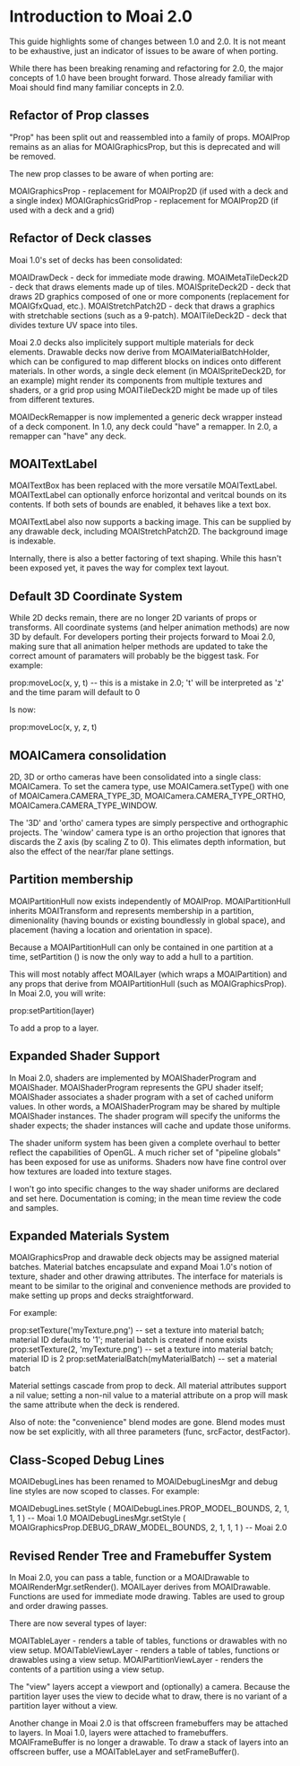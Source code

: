 # Introduction to Moai 2.0

This guide highlights some of changes between 1.0 and 2.0. It is not meant to be exhaustive, just an indicator of issues to be aware of when porting.

While there has been breaking renaming and refactoring for 2.0, the major concepts of 1.0 have been brought forward. Those already familiar with Moai should find many familiar concepts in 2.0. 

## Refactor of Prop classes

"Prop" has been split out and reassembled into a family of props. MOAIProp remains as an alias for MOAIGraphicsProp, but this is deprecated and will be removed.

The new prop classes to be aware of when porting are:

MOAIGraphicsProp - replacement for MOAIProp2D (if used with a deck and a single index)
MOAIGraphicsGridProp - replacement for MOAIProp2D (if used with a deck and a grid)

## Refactor of Deck classes

Moai 1.0's set of decks has been consolidated:

MOAIDrawDeck - deck for immediate mode drawing.
MOAIMetaTileDeck2D - deck that draws elements made up of tiles.
MOAISpriteDeck2D - deck that draws 2D graphics composed of one or more components (replacement for MOAIGfxQuad, etc.).
MOAIStretchPatch2D - deck that draws a graphics with stretchable sections (such as a 9-patch).
MOAITileDeck2D - deck that divides texture UV space into tiles.

Moai 2.0 decks also implicitely support multiple materials for deck elements. Drawable decks now derive from MOAIMaterialBatchHolder, which can be configured to map different blocks on indices onto different materials. In other words, a single deck element (in MOAISpriteDeck2D, for an example) might render its components from multiple textures and shaders, or a grid prop using MOAITileDeck2D might be made up of tiles from different textures.

MOAIDeckRemapper is now implemented a generic deck wrapper instead of a deck component. In 1.0, any deck could "have" a remapper. In 2.0, a remapper can "have" any deck.

## MOAITextLabel

MOAITextBox has been replaced with the more versatile MOAITextLabel. MOAITextLabel can optionally enforce horizontal and veritcal bounds on its contents. If both sets of bounds are enabled, it behaves like a text box.

MOAITextLabel also now supports a backing image. This can be supplied by any drawable deck, including MOAIStretchPatch2D. The background image is indexable.

Internally, there is also a better factoring of text shaping. While this hasn't been exposed yet, it paves the way for complex text layout.

## Default 3D Coordinate System

While 2D decks remain, there are no longer 2D variants of props or transforms. All coordinate systems (and helper animation methods) are now 3D by default. For developers porting their projects forward to Moai 2.0, making sure that all animation helper methods are updated to take the correct amount of paramaters will probably be the biggest task. For example:

prop:moveLoc(x, y, t) -- this is a mistake in 2.0; 't' will be interpreted as 'z' and the time param will default to 0

Is now:

prop:moveLoc(x, y, z, t)

## MOAICamera consolidation

2D, 3D or ortho cameras have been consolidated into a single class: MOAICamera. To set the camera type, use MOAICamera.setType() with one of MOAICamera.CAMERA_TYPE_3D, MOAICamera.CAMERA_TYPE_ORTHO, MOAICamera.CAMERA_TYPE_WINDOW.

The '3D' and 'ortho' camera types are simply perspective and orthographic projects. The 'window' camera type is an ortho projection that ignores that discards the Z axis (by scaling Z to 0). This elimates depth information, but also the effect of the near/far plane settings.

## Partition membership

MOAIPartitionHull now exists independently of MOAIProp. MOAIPartitionHull inherits MOAITransform and represents membership in a partition, dimenionality (having bounds or existing boundlessly in global space), and placement (having a location and orientation in space).

Because a MOAIPartitionHull can only be contained in one partition at a time, setPartition () is now the only way to add a hull to a partition.

This will most notably affect MOAILayer (which wraps a MOAIPartition) and any props that derive from MOAIPartitionHull (such as MOAIGraphicsProp). In Moai 2.0, you will write:

prop:setPartition(layer)

To add a prop to a layer.

## Expanded Shader Support

In Moai 2.0, shaders are implemented by MOAIShaderProgram and MOAIShader. MOAIShaderProgram represents the GPU shader itself; MOAIShader associates a shader program with a set of cached uniform values. In other words, a MOAIShaderProgram may be shared by multiple MOAIShader instances. The shader program will specify the uniforms the shader expects; the shader instances will cache and update those uniforms.

The shader uniform system has been given a complete overhaul to better reflect the capabilities of OpenGL. A much richer set of "pipeline globals" has been exposed for use as uniforms. Shaders now have fine control over how textures are loaded into texture stages.

I won't go into specific changes to the way shader uniforms are declared and set here. Documentation is coming; in the mean time review the code and samples.

## Expanded Materials System

MOAIGraphicsProp and drawable deck objects may be assigned material batches. Material batches encapsulate and expand Moai 1.0's notion of texture, shader and other drawing attributes. The interface for materials is meant to be similar to the original and convenience methods are provided to make setting up props and decks straightforward.

For example:

prop:setTexture('myTexture.png') -- set a texture into material batch; material ID defaults to '1'; material batch is created if none exists
prop:setTexture(2, 'myTexture.png') -- set a texture into material batch; material ID is 2
prop:setMaterialBatch(myMaterialBatch) -- set a material batch

Material settings cascade from prop to deck. All material attributes support a nil value; setting a non-nil value to a material attribute on a prop will mask the same attribute when the deck is rendered.

Also of note: the "convenience" blend modes are gone. Blend modes must now be set explicitly, with all three parameters (func, srcFactor, destFactor).

## Class-Scoped Debug Lines

MOAIDebugLines has been renamed to MOAIDebugLinesMgr and debug line styles are now scoped to classes. For example:

MOAIDebugLines.setStyle ( MOAIDebugLines.PROP_MODEL_BOUNDS, 2, 1, 1, 1 ) -- Moai 1.0
MOAIDebugLinesMgr.setStyle ( MOAIGraphicsProp.DEBUG_DRAW_MODEL_BOUNDS, 2, 1, 1, 1 ) -- Moai 2.0

## Revised Render Tree and Framebuffer System

In Moai 2.0, you can pass a table, function or a MOAIDrawable to MOAIRenderMgr.setRender(). MOAILayer derives from MOAIDrawable. Functions are used for immediate mode drawing. Tables are used to group and order drawing passes.

There are now several types of layer:

MOAITableLayer - renders a table of tables, functions or drawables with no view setup.
MOAITableViewLayer - renders a table of tables, functions or drawables using a view setup.
MOAIPartitionViewLayer - renders the contents of a partition using a view setup.

The "view" layers accept a viewport and (optionally) a camera. Because the partition layer uses the view to decide what to draw, there is no variant of a partition layer without a view.

Another change in Moai 2.0 is that offscreen framebuffers may be attached to layers. In Moai 1.0, layers were attached to framebuffers. MOAIFrameBuffer is no longer a drawable. To draw a stack of layers into an offscreen buffer, use a MOAITableLayer and setFrameBuffer().
